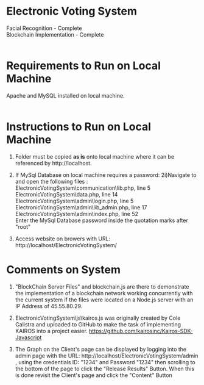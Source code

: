 # Electronic Voting System
Facial Recognition - Complete<br>
Blockchain Implementation - Complete<br><br>

# Requirements to Run on Local Machine
Apache and MySQL installed on local machine.<br><br>

# Instructions to Run on Local Machine
1. Folder must be copied <b>as is</b> onto local machine where it can be referenced by http://localhost.
2. If MySql Database on local machine requires a password:
   2i)Navigate to and open the following files : ElectronicVotingSystem\communication\lib.php, line 5<br>
                                                 ElectronicVotingSystem\data.php, line 14<br>
                                                 ElectronicVotingSystem\admin\login.php, line 5<br>
                                                 ElectronicVotingSystem\admin\lib_admin.php, line 17<br>
                                                 ElectronicVotingSystem\admin\index.php, line 52<br>
     Enter the MySql Database password inside the quotation marks after "root"

3. Access website on browers with URL: http://localhost/ElectronicVotingSystem/

# Comments on System
1. "BlockChain Server Files" and blockchain.js are there to demonstrate the implementation of a blockchain network working concurrently with the current system if the files were located on a Node.js server with an IP Address of 45.55.80.29.

2. ElectronicVotingSystem\js\kairos.js was originally created by Cole Calistra and uploaded to GitHub to make the task of implementing KAIROS into a project easier. https://github.com/kairosinc/Kairos-SDK-Javascript 

3. The Graph on the Client's page can be displayed by logging into the admin page with the URL: http://localhost/ElectronicVotingSystem/admin , using the credentials ID: "1234" and Password "1234" then scrolling to the bottom of the page to click the "Release Results" Button. When this is done revisit the Client's page and click the "Content" Button


